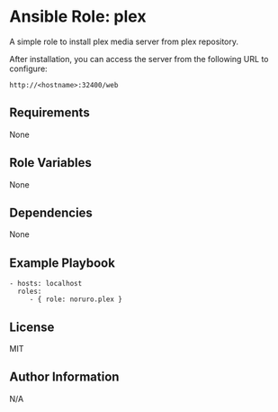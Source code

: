 # Ansible Role: plex

A simple role to install plex media server from plex repository.

After installation, you can access the server from the following URL to configure:

`http://<hostname>:32400/web`

## Requirements
None

## Role Variables
None

## Dependencies
None

## Example Playbook

    - hosts: localhost
      roles:
         - { role: noruro.plex }

## License
  MIT

## Author Information
  N/A
